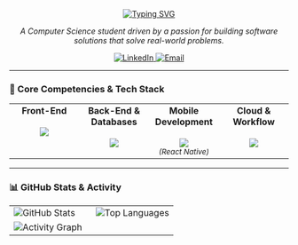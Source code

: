 <div align="center">
  <a href="https://git.io/typing-svg">
    <img src="https://readme-typing-svg.herokuapp.com?font=Fira+Code&size=35&pause=1000&color=FFFFFF&center=true&vCenter=true&width=435&lines=ARTHUR+MARTINS" alt="Typing SVG" />
  </a>
</div>

<p align="center">
  <i>A Computer Science student driven by a passion for building software solutions that solve real-world problems.</i>
</p>

<div align="center">
  <a href="https://www.linkedin.com/in/arthur-martins-freire-3b9b75223/" target="_blank">
    <img src="https://img.shields.io/badge/LinkedIn-0077B5?style=for-the-badge&logo=linkedin&logoColor=white" alt="LinkedIn"/>
  </a>
  <a href="mailto:arthurmartinsfreire.cc@gmail.com">
    <img src="https://img.shields.io/badge/Email-D14836?style=for-the-badge&logo=gmail&logoColor=white" alt="Email"/>
  </a>
</div>

---

### 🚀 Core Competencies & Tech Stack

<table width="100%">
  <tr align="center">
    <td valign="top" width="25%">
      <strong>Front-End</strong><br><br>
      <img src="https://skillicons.dev/icons?i=react,nextjs,ts,js,html,css" />
    </td>
    <td valign="top" width="25%">
      <strong>Back-End & Databases</strong><br><br>
      <img src="https://skillicons.dev/icons?i=java,spring,nodejs,mongodb" />
    </td>
    <td valign="top" width="25%">
      <strong>Mobile Development</strong><br><br>
      <img src="https://skillicons.dev/icons?i=swift,react" />
      <br><sub><em>(React Native)</em></sub>
    </td>
    <td valign="top" width="25%">
      <strong>Cloud & Workflow</strong><br><br>
      <img src="https://skillicons.dev/icons?i=docker,git,github,vercel,figma" />
    </td>
  </tr>
</table>

---

### 📊 GitHub Stats & Activity

<div align="center">
  <table>
    <tr valign="top">
      <td width="50%">
        <img 
          src="https://github-readme-stats-mu-eight-70.vercel.app/api?username=mfarthur&show_icons=true&theme=catppuccin&include_all_commits=true&count_private=true&hide_border=true&border_radius=10&cache_seconds=1800&v=2" 
          alt="GitHub Stats"
        />
      </td>
      <td width="50%">
        <img 
          src="https://github-readme-stats-mu-eight-70.vercel.app/api/top-langs/?username=mfarthur&layout=compact&langs_count=8&theme=catppuccin&hide_border=true&border_radius=10&cache_seconds=1800&v=2" 
          alt="Top Languages"
        />
      </td>
    </tr>
    <tr>
      <td colspan="2">
        <img 
          src="https://github-readme-activity-graph.vercel.app/graph?username=mfarthur&theme=catppuccin&bg_color=1e1e2e&hide_border=true&radius=10&cache_seconds=1800&v=2" 
          alt="Activity Graph"
        />
      </td>
    </tr>
  </table>
</div>
